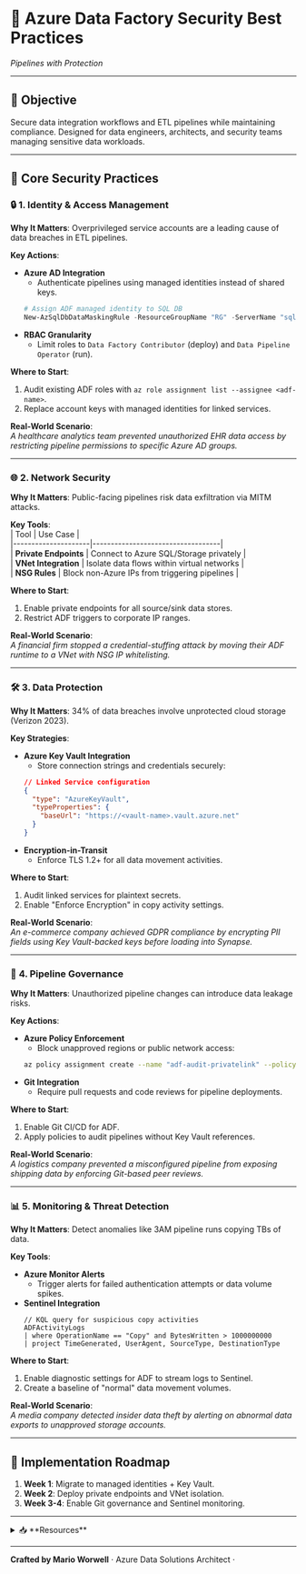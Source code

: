 # 🌟 Azure Data Factory Security Best Practices  
*Pipelines with Protection*  

---  

## 🎯 **Objective**  
Secure data integration workflows and ETL pipelines while maintaining compliance. Designed for data engineers, architects, and security teams managing sensitive data workloads.  

---  

## 🔑 **Core Security Practices**  

### 🔒 **1. Identity & Access Management**  
**Why It Matters**: Overprivileged service accounts are a leading cause of data breaches in ETL pipelines.  

**Key Actions**:  
- **Azure AD Integration**  
  - Authenticate pipelines using managed identities instead of shared keys.  
  ```powershell
  # Assign ADF managed identity to SQL DB
  New-AzSqlDbDataMaskingRule -ResourceGroupName "RG" -ServerName "sql-server" -DatabaseName "DB" -ManagedIdentity
  ```  
- **RBAC Granularity**  
  - Limit roles to `Data Factory Contributor` (deploy) and `Data Pipeline Operator` (run).  

**Where to Start**:  
1. Audit existing ADF roles with `az role assignment list --assignee <adf-name>`.  
2. Replace account keys with managed identities for linked services.  

**Real-World Scenario**:  
*A healthcare analytics team prevented unauthorized EHR data access by restricting pipeline permissions to specific Azure AD groups.*  

---  

### 🌐 **2. Network Security**  
**Why It Matters**: Public-facing pipelines risk data exfiltration via MITM attacks.  

**Key Tools**:  
| Tool                | Use Case                          |  
|---------------------|-----------------------------------|  
| **Private Endpoints** | Connect to Azure SQL/Storage privately |  
| **VNet Integration** | Isolate data flows within virtual networks |  
| **NSG Rules**        | Block non-Azure IPs from triggering pipelines |  

**Where to Start**:  
1. Enable private endpoints for all source/sink data stores.  
2. Restrict ADF triggers to corporate IP ranges.  

**Real-World Scenario**:  
*A financial firm stopped a credential-stuffing attack by moving their ADF runtime to a VNet with NSG IP whitelisting.*  

---  

### 🛠️ **3. Data Protection**  
**Why It Matters**: 34% of data breaches involve unprotected cloud storage (Verizon 2023).  

**Key Strategies**:  
- **Azure Key Vault Integration**  
  - Store connection strings and credentials securely:  
  ```json
  // Linked Service configuration
  {
    "type": "AzureKeyVault",
    "typeProperties": {
      "baseUrl": "https://<vault-name>.vault.azure.net"
    }
  }
  ```  
- **Encryption-in-Transit**  
  - Enforce TLS 1.2+ for all data movement activities.  

**Where to Start**:  
1. Audit linked services for plaintext secrets.  
2. Enable "Enforce Encryption" in copy activity settings.  

**Real-World Scenario**:  
*An e-commerce company achieved GDPR compliance by encrypting PII fields using Key Vault-backed keys before loading into Synapse.*  

---  

### 🚀 **4. Pipeline Governance**  
**Why It Matters**: Unauthorized pipeline changes can introduce data leakage risks.  

**Key Actions**:  
- **Azure Policy Enforcement**  
  - Block unapproved regions or public network access:  
  ```bash
  az policy assignment create --name "adf-audit-privatelink" --policy <policy-id> --params '{ "effect": "deny" }'
  ```  
- **Git Integration**  
  - Require pull requests and code reviews for pipeline deployments.  

**Where to Start**:  
1. Enable Git CI/CD for ADF.  
2. Apply policies to audit pipelines without Key Vault references.  

**Real-World Scenario**:  
*A logistics company prevented a misconfigured pipeline from exposing shipping data by enforcing Git-based peer reviews.*  

---  

### 📊 **5. Monitoring & Threat Detection**  
**Why It Matters**: Detect anomalies like 3AM pipeline runs copying TBs of data.  

**Key Tools**:  
- **Azure Monitor Alerts**  
  - Trigger alerts for failed authentication attempts or data volume spikes.  
- **Sentinel Integration**  
  ```kusto
  // KQL query for suspicious copy activities
  ADFActivityLogs
  | where OperationName == "Copy" and BytesWritten > 1000000000
  | project TimeGenerated, UserAgent, SourceType, DestinationType
  ```  

**Where to Start**:  
1. Enable diagnostic settings for ADF to stream logs to Sentinel.  
2. Create a baseline of "normal" data movement volumes.  

**Real-World Scenario**:  
*A media company detected insider data theft by alerting on abnormal data exports to unapproved storage accounts.*  

---  

## 🚀 **Implementation Roadmap**  
1. **Week 1**: Migrate to managed identities + Key Vault.  
2. **Week 2**: Deploy private endpoints and VNet isolation.  
3. **Week 3-4**: Enable Git governance and Sentinel monitoring.  

---  

<details>  
<summary>📥 **Resources**</summary>  

- [ADF Security Checklist](https://aka.ms/ADF-Security-Checklist)  
- [Data Encryption Deep Dive](https://aka.ms/ADF-Encryption-Guide)  
</details>  

---  

**Crafted by Mario Worwell** ⋅ Azure Data Solutions Architect ⋅ 
